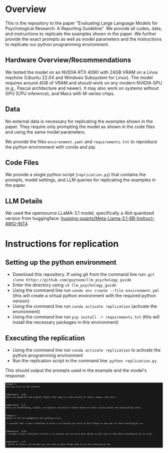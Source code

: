 # Overview
This is the repository to the paper "Evaluating Large Language Models for Psychological Research: A Reporting Guideline".
We provide all codes, data, and instructions to replicate the examples shown in the paper. We further provide the exact prompts as well as model parameters and the instructions to replicate our python programming environment.

## Hardware Overview/Recommendations
We tested the model on an NVIDIA RTX 4090 with 24GB VRAM on a Linux machine (Ubuntu 22.04 and Windows Subsystem for Linux).
The model requires around 4GB of VRAM and should work on any modern NVIDIA GPU (e.g., Pascal architecture and newer).
It may also work on systems without GPU (CPU inference), and Macs with M-series chips.

## Data
No external data is necessary for replicating the examples shown in the paper. They require only prompting the model as shown in the code files and using the same model parameters.

We provide the files `environment.yaml` and `requirements.txt` to reproduce the python environment with conda and pip.

## Code Files
We provide a single python script (`replication.py`) that contains the prompts, model settings, and LLM queries for replicating the examples in the paper. 

## LLM Details
We used the opensource LLaMA-3.1 model, specifically a 4bit quantized version from huggingface:
[hugging-quants/Meta-Llama-3.1-8B-Instruct-AWQ-INT4](url). 

# Instructions for replication
## Setting up the python environment
- Download this repository. If using git from the command line run: `git clone https://github.com/goytoom/llm_psychology_guide`
- Enter the directory using `cd llm_psychology_guide`
- Using the command line run `conda env create --file environment.yml` (this will create a virtual python environment with the required python version)
- Using the command line run `conda activate replication` (activate the environment)
- Using the command line run `pip install -r requirements.txt` (this will install the necessary packages in this environment)

## Executing the replication
- Using the command line run `conda activate replication` to activate the python programming environment
- Run the replication script in the command line: `python replication.py`

This should output the prompts used in the example and the model's response:

![alt text](image.png)